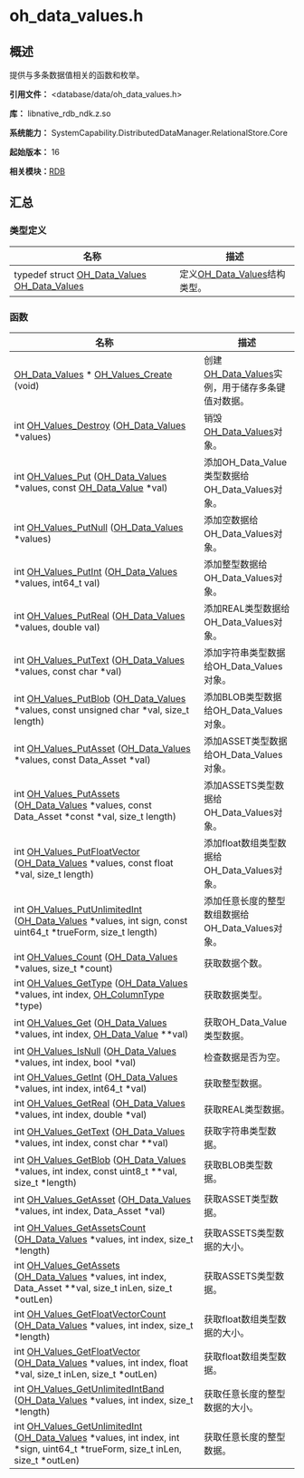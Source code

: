# oh_data_values.h


## 概述

提供与多条数据值相关的函数和枚举。

**引用文件：** &lt;database/data/oh_data_values.h&gt;

**库：** libnative_rdb_ndk.z.so

**系统能力：** SystemCapability.DistributedDataManager.RelationalStore.Core

**起始版本：** 16

**相关模块：**[RDB](_r_d_b.md)


## 汇总


### 类型定义

| 名称 | 描述 | 
| -------- | -------- |
| typedef struct [OH_Data_Values](_r_d_b.md#oh_data_values) [OH_Data_Values](_r_d_b.md#oh_data_values) | 定义[OH_Data_Values](_r_d_b.md#oh_data_values)结构类型。 | 


### 函数

| 名称 | 描述 | 
| -------- | -------- |
| [OH_Data_Values](_r_d_b.md#oh_data_values) \* [OH_Values_Create](_r_d_b.md#oh_values_create) (void) | 创建[OH_Data_Values](_r_d_b.md#oh_data_values)实例，用于储存多条键值对数据。 | 
| int [OH_Values_Destroy](_r_d_b.md#oh_values_destroy) ([OH_Data_Values](_r_d_b.md#oh_data_values) \*values) | 销毁[OH_Data_Values](_r_d_b.md#oh_data_values)对象。 | 
| int [OH_Values_Put](_r_d_b.md#oh_values_put) ([OH_Data_Values](_r_d_b.md#oh_data_values) \*values, const [OH_Data_Value](_r_d_b.md#oh_data_value) \*val) | 添加OH_Data_Value类型数据给OH_Data_Values对象。 | 
| int [OH_Values_PutNull](_r_d_b.md#oh_values_putnull) ([OH_Data_Values](_r_d_b.md#oh_data_values) \*values) | 添加空数据给OH_Data_Values对象。 | 
| int [OH_Values_PutInt](_r_d_b.md#oh_values_putint) ([OH_Data_Values](_r_d_b.md#oh_data_values) \*values, int64_t val) | 添加整型数据给OH_Data_Values对象。 | 
| int [OH_Values_PutReal](_r_d_b.md#oh_values_putreal) ([OH_Data_Values](_r_d_b.md#oh_data_values) \*values, double val) | 添加REAL类型数据给OH_Data_Values对象。 | 
| int [OH_Values_PutText](_r_d_b.md#oh_values_puttext) ([OH_Data_Values](_r_d_b.md#oh_data_values) \*values, const char \*val) | 添加字符串类型数据给OH_Data_Values对象。 | 
| int [OH_Values_PutBlob](_r_d_b.md#oh_values_putblob) ([OH_Data_Values](_r_d_b.md#oh_data_values) \*values, const unsigned char \*val, size_t length) | 添加BLOB类型数据给OH_Data_Values对象。 | 
| int [OH_Values_PutAsset](_r_d_b.md#oh_values_putasset) ([OH_Data_Values](_r_d_b.md#oh_data_values) \*values, const Data_Asset \*val) | 添加ASSET类型数据给OH_Data_Values对象。 | 
| int [OH_Values_PutAssets](_r_d_b.md#oh_values_putassets) ([OH_Data_Values](_r_d_b.md#oh_data_values) \*values, const Data_Asset \*const \*val, size_t length) | 添加ASSETS类型数据给OH_Data_Values对象。 | 
| int [OH_Values_PutFloatVector](_r_d_b.md#oh_values_putfloatvector) ([OH_Data_Values](_r_d_b.md#oh_data_values) \*values, const float \*val, size_t length) | 添加float数组类型数据给OH_Data_Values对象。 | 
| int [OH_Values_PutUnlimitedInt](_r_d_b.md#oh_values_putunlimitedint) ([OH_Data_Values](_r_d_b.md#oh_data_values) \*values, int sign, const uint64_t \*trueForm, size_t length) | 添加任意长度的整型数组数据给OH_Data_Values对象。 | 
| int [OH_Values_Count](_r_d_b.md#oh_values_count) ([OH_Data_Values](_r_d_b.md#oh_data_values) \*values, size_t \*count) | 获取数据个数。 | 
| int [OH_Values_GetType](_r_d_b.md#oh_values_gettype) ([OH_Data_Values](_r_d_b.md#oh_data_values) \*values, int index, [OH_ColumnType](_r_d_b.md#oh_columntype) \*type) | 获取数据类型。 | 
| int [OH_Values_Get](_r_d_b.md#oh_values_get) ([OH_Data_Values](_r_d_b.md#oh_data_values) \*values, int index, [OH_Data_Value](_r_d_b.md#oh_data_value) \*\*val) | 获取OH_Data_Value类型数据。 | 
| int [OH_Values_IsNull](_r_d_b.md#oh_values_isnull) ([OH_Data_Values](_r_d_b.md#oh_data_values) \*values, int index, bool \*val) | 检查数据是否为空。 | 
| int [OH_Values_GetInt](_r_d_b.md#oh_values_getint) ([OH_Data_Values](_r_d_b.md#oh_data_values) \*values, int index, int64_t \*val) | 获取整型数据。 | 
| int [OH_Values_GetReal](_r_d_b.md#oh_values_getreal) ([OH_Data_Values](_r_d_b.md#oh_data_values) \*values, int index, double \*val) | 获取REAL类型数据。 | 
| int [OH_Values_GetText](_r_d_b.md#oh_values_gettext) ([OH_Data_Values](_r_d_b.md#oh_data_values) \*values, int index, const char \*\*val) | 获取字符串类型数据。 | 
| int [OH_Values_GetBlob](_r_d_b.md#oh_values_getblob) ([OH_Data_Values](_r_d_b.md#oh_data_values) \*values, int index, const uint8_t \*\*val, size_t \*length) | 获取BLOB类型数据。 | 
| int [OH_Values_GetAsset](_r_d_b.md#oh_values_getasset) ([OH_Data_Values](_r_d_b.md#oh_data_values) \*values, int index, Data_Asset \*val) | 获取ASSET类型数据。 | 
| int [OH_Values_GetAssetsCount](_r_d_b.md#oh_values_getassetscount) ([OH_Data_Values](_r_d_b.md#oh_data_values) \*values, int index, size_t \*length) | 获取ASSETS类型数据的大小。 | 
| int [OH_Values_GetAssets](_r_d_b.md#oh_values_getassets) ([OH_Data_Values](_r_d_b.md#oh_data_values) \*values, int index, Data_Asset \*\*val, size_t inLen, size_t \*outLen) | 获取ASSETS类型数据。 | 
| int [OH_Values_GetFloatVectorCount](_r_d_b.md#oh_values_getfloatvectorcount) ([OH_Data_Values](_r_d_b.md#oh_data_values) \*values, int index, size_t \*length) | 获取float数组类型数据的大小。 | 
| int [OH_Values_GetFloatVector](_r_d_b.md#oh_values_getfloatvector) ([OH_Data_Values](_r_d_b.md#oh_data_values) \*values, int index, float \*val, size_t inLen, size_t \*outLen) | 获取float数组类型数据。 | 
| int [OH_Values_GetUnlimitedIntBand](_r_d_b.md#oh_values_getunlimitedintband) ([OH_Data_Values](_r_d_b.md#oh_data_values) \*values, int index, size_t \*length) | 获取任意长度的整型数据的大小。 | 
| int [OH_Values_GetUnlimitedInt](_r_d_b.md#oh_values_getunlimitedint) ([OH_Data_Values](_r_d_b.md#oh_data_values) \*values, int index, int \*sign, uint64_t \*trueForm, size_t inLen, size_t \*outLen) | 获取任意长度的整型数据。 | 
